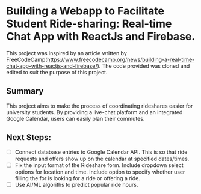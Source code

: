 # Building a Webapp to Facilitate Student Ride-sharing: Real-time Chat App with ReactJs and Firebase.

This project was inspired by an article written by FreeCodeCamp(https://www.freecodecamp.org/news/building-a-real-time-chat-app-with-reactjs-and-firebase/). The code provided was cloned and edited to suit the purpose of this project.

## Summary

This project aims to make the process of coordinating rideshares easier for university students. 
By providing a live-chat platform and an integrated Google Calendar, users can easily plan their commutes. 

## Next Steps:

- [ ] Connect database entries to Google Calendar API. This is so that ride requests and offers show up on the calendar at specified dates/times.
- [ ] Fix the input format of the Rideshare form. Include dropdown select options for location and time. Include option to specify whether user filling the for is looking for a ride or offering a ride.
- [ ] Use AI/ML algoriths to predict popular ride hours.
